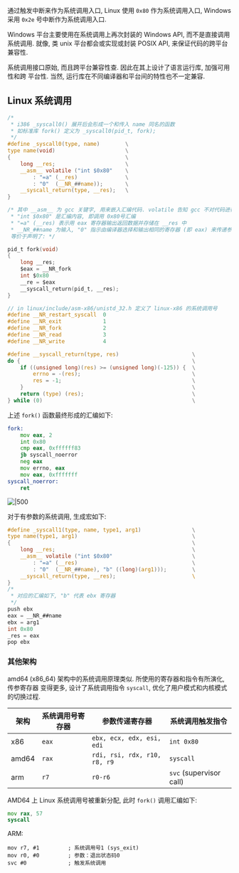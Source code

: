 通过触发中断来作为系统调用入口, Linux 使用 `0x80` 作为系统调用入口, Windows 采用
`0x2e` 号中断作为系统调用入口. 

Windows 平台主要使用在系统调用上再次封装的 Windows API, 而不是直接调用系统调用. 
就像, 类 unix 平台都会或实现或封装 POSIX API, 来保证代码的跨平台兼容性.

系统调用接口原始, 而且跨平台兼容性查. 因此在其上设计了语言运行库, 加强可用性和跨
平台性. 当然, 运行库在不同编译器和平台间的特性也不一定兼容.

## Linux 系统调用

```c
/* 
 * i386 _syscall0() 展开后会形成一个和传入 name 同名的函数
 * 如标准库 fork() 定义为 _syscall0(pid_t, fork);
 */
#define _syscall0(type, name)        \
type name(void)                      \
{                                    \
    long __res;                      \
    __asm__ volatile ("int $0x80"    \
        : "=a" (__res)               \
        : "0"  (__NR_##name));       \
    __syscall_return(type, __res);   \
} 

/* 其中 __asm__ 为 gcc 关键字, 用来嵌入汇编代码. volatile 告知 gcc 不对代码进行优化
 * "int $0x80" 是汇编内容, 即调用 0x80号汇编
 * "=a" (__res) 表示用 eax 寄存器输出返回数据并存储在 __res 中
 * __NR_##name 为输入, "0" 指示由编译器选择和输出相同的寄存器 (即 eax) 来传递参数
 等价于声明了: */

pid_t fork(void)
{
    long __res;
    $eax = __NR_fork
    int $0x80
    __re = $eax
    __syscall_return(pid_t, __res);
}

// in linux/include/asm-x86/unistd_32.h 定义了 linux-x86 的系统调用号
#define __NR_restart_syscall  0
#define __NR_exit             1
#define __NR_fork             2
#define __NR_read             3
#define __NR_write            4

#define __syscall_return(type, res)                       \
do {                                                      \
    if ((unsigned long)(res) >= (unsigned long)(-125)) {  \
        errno = -(res);                                   \
        res = -1;                                         \
    }                                                     \
    return (type) (res);                                  \
} while (0)                                               \


```

上述 `fork()` 函数最终形成的汇编如下:
```asm
fork:
    mov eax, 2
    int 0x80
    cmp eax, 0xffffff83
    jb syscall_noerror
    neg eax
    mov errno, eax
    mov eax, 0xfffffff
syscall_noerror:
    ret
```

![|500](../../attach/Pasted%20image%2020240719195201.png)

对于有参数的系统调用, 生成宏如下:

```c
#define _syscall1(type, name, type1, arg1)                \
type name(type1, arg1)                                    \
{                                                         \
    long __res;                                           \
    __asm__ volatile ("int $0x80"                         \
        : "=a" (__res)                                    \
        : "0"  (__NR_##name), "b" ((long)(arg1)));        \
    __syscall_return(type, __res);                        \    
}
/*
 * 对应的汇编如下, "b" 代表 ebx 寄存器
 */
push ebx
eax = __NR_##name
ebx = arg1
int 0x80
_res = eax
pop ebx
```

### 其他架构

amd64 (x86_64) 架构中的系统调用原理类似. 所使用的寄存器和指令有所演化, 传参寄存器
变得更多, 设计了系统调用指令 `syscall`, 优化了用户模式和内核模式的切换过程.

| 架构 | 系统调用号寄存器 | 参数传递寄存器 | 系统调用触发指令 |
| --- | ------- | ------ | ---- |
| x86 | `eax`   | `ebx, ecx, edx, esi, edi` | `int 0x80` |
| amd64 | `rax` | `rdi, rsi, rdx, r10, r8, r9` | `syscall` |
| arm | `r7` | `r0-r6` | `svc` (supervisor call) |


AMD64 上 Linux 系统调用号被重新分配, 此时 `fork()` 调用汇编如下:

```asm
mov rax, 57
syscall
```

ARM:

```assembly
mov r7, #1         ; 系统调用号1 (sys_exit)
mov r0, #0         ; 参数：退出状态码0
svc #0             ; 触发系统调用
```

